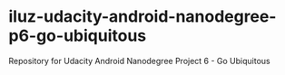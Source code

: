 # iluz-udacity-android-nanodegree-p6-go-ubiquitous
Repository for Udacity Android Nanodegree Project 6 - Go Ubiquitous
